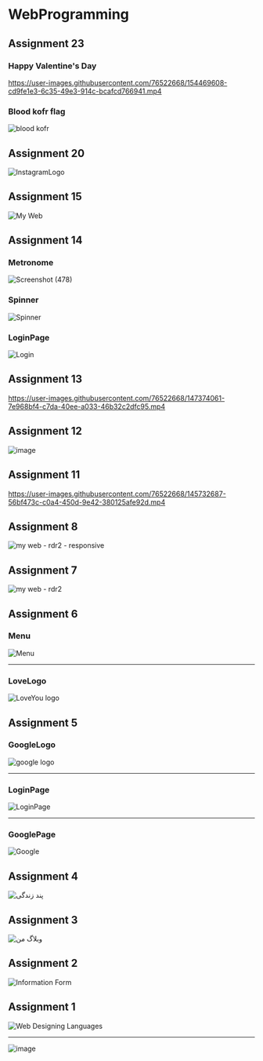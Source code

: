 # WebProgramming
## Assignment 23
### Happy Valentine's Day
https://user-images.githubusercontent.com/76522668/154469608-cd9fe1e3-6c35-49e3-914c-bcafcd766941.mp4
### Blood kofr flag
![blood kofr](https://user-images.githubusercontent.com/76522668/154467900-0542d2c2-25e9-4432-85bd-6ce46ee007db.png)

## Assignment 20
![InstagramLogo](https://user-images.githubusercontent.com/76522668/152403775-784ffcb0-83ec-4050-84c1-2bec8a4686ab.png)

## Assignment 15
![My Web ](https://user-images.githubusercontent.com/76522668/148852933-b8d13785-1b8d-4882-a2a6-ecc09b534c25.png)

## Assignment 14
### Metronome
![Screenshot (478)](https://user-images.githubusercontent.com/76522668/148653559-9d5ba68f-a3a4-411e-8b86-59feede94f5a.png)
### Spinner
![Spinner](https://user-images.githubusercontent.com/76522668/148653579-20f905ed-f702-43a1-a7cc-4df4bded01ed.png)
### LoginPage
![Login](https://user-images.githubusercontent.com/76522668/148653593-35e851c0-e8fe-494c-91dd-106d0f9d8f1e.png)

## Assignment 13
https://user-images.githubusercontent.com/76522668/147374061-7e968bf4-c7da-40ee-a033-46b32c2dfc95.mp4

## Assignment 12
![image](https://user-images.githubusercontent.com/76522668/146019346-062fa2bd-8d9a-4cdd-879d-71c7f07462af.png)

## Assignment 11
https://user-images.githubusercontent.com/76522668/145732687-56bf473c-c0a4-450d-9e42-380125afe92d.mp4

## Assignment 8
![my web - rdr2 - responsive](https://user-images.githubusercontent.com/76522668/145115729-84e3f6d0-a524-41ac-8c00-b5d1f81dbdd9.png)

## Assignment 7
![my web - rdr2](https://user-images.githubusercontent.com/76522668/145115697-cede8040-c6c6-4f9e-a7fb-28d37d9d3c61.png)

## Assignment 6
### Menu
![Menu](https://user-images.githubusercontent.com/76522668/144724814-1f533a7a-9083-463e-acc5-99408a541268.png)
<hr>

### LoveLogo
![LoveYou logo](https://user-images.githubusercontent.com/76522668/144724791-f0e07aea-3b75-45bb-9f27-7d9003bca463.png)


## Assignment 5
### GoogleLogo
![google logo](https://user-images.githubusercontent.com/76522668/144657526-f476f0c4-6380-423e-b8f0-12998ac4b40e.png)
<hr>

### LoginPage
![LoginPage](https://user-images.githubusercontent.com/76522668/144657571-9ca84952-cc6a-40ad-a9ea-ff790d63c59a.png)
<hr>

### GooglePage
![Google](https://user-images.githubusercontent.com/76522668/144657596-7ec3270e-7a44-4213-8fee-d05619685f13.png)

## Assignment 4
![پند زندگی](https://user-images.githubusercontent.com/76522668/144089557-2acca4b8-5e68-405b-842f-307bdfd86a8e.png)

## Assignment 3
![وبلاگ من](https://user-images.githubusercontent.com/76522668/143957278-d1d9f26c-6899-48b8-9601-2c8175f89cd5.png)

## Assignment 2
![Information Form](https://user-images.githubusercontent.com/76522668/143957244-7ca25393-b8af-4891-805d-fadddf11f892.png)

## Assignment 1
![Web Designing Languages](https://user-images.githubusercontent.com/76522668/143956936-f2569878-4178-419f-84ac-1c697f981fd6.png)
<hr>

![image](https://user-images.githubusercontent.com/76522668/143957048-869560ec-cb5a-42f7-9094-0566db71ce6d.png)
